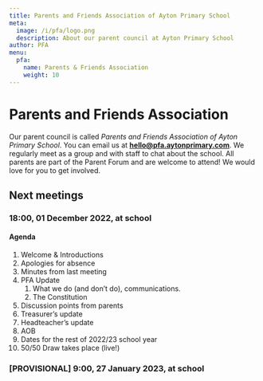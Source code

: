 ```yaml
---
title: Parents and Friends Association of Ayton Primary School
meta:
  image: /i/pfa/logo.png
  description: About our parent council at Ayton Primary School
author: PFA
menu:
  pfa:
    name: Parents & Friends Association
    weight: 10
---
```


# Parents and Friends Association

Our parent council is called *Parents and Friends Association of Ayton Primary School*. You can email us at **<hello@pfa.aytonprimary.com>**. We regularly meet as a group and with staff to chat about the school. All parents are part of the Parent Forum and are welcome to attend! We would love for you to get involved.

## Next meetings

### 18:00, 01 December 2022, at school

#### Agenda

1. Welcome & Introductions
2. Apologies for absence
3. Minutes from last meeting
4. PFA Update
    1. What we do (and don’t do), communications.
    2. The Constitution
5. Discussion points from parents
6. Treasurer’s update
7. Headteacher’s update
8. AOB
9. Dates for the rest of 2022/23 school year
10. 50/50 Draw takes place (live!)

### [PROVISIONAL] 9:00, 27 January 2023, at school
